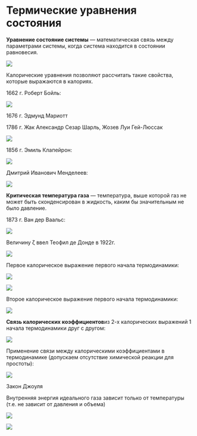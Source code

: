 # Термические уравнения состояния

**Уравнение состояние системы** — математическая связь между параметрами системы, когда система находится в состоянии равновесия.

![](images/termicheskie-uravneniya-sostoyaniya/termicheskie-uravneniya-sostoyaniya_clip_image001.png)

Калорические уравнения позволяют рассчитать такие свойства, которые выражаются в калориях.

1662 г. Роберт Бойль:

![](images/termicheskie-uravneniya-sostoyaniya/termicheskie-uravneniya-sostoyaniya_clip_image001_0000.png)

1676 г. Эдмунд Мариотт

1786 г. Жак Александр Сезар Шарль, Жозев Луи Гей-Люссак

![](images/termicheskie-uravneniya-sostoyaniya/termicheskie-uravneniya-sostoyaniya_clip_image001_0001.png)

1856 г. Эмиль Клапейрон:

![](images/termicheskie-uravneniya-sostoyaniya/termicheskie-uravneniya-sostoyaniya_clip_image001_0002.png)

Дмитрий Иванович Менделеев:

![](images/termicheskie-uravneniya-sostoyaniya/termicheskie-uravneniya-sostoyaniya_clip_image001_0003.png)

**Критическая температура газа** — температура, выше которой газ не может быть сконденсирован в жидкость, каким бы значительным не было давление.

1873 г. Ван дер Ваальс:

![](images/termicheskie-uravneniya-sostoyaniya/termicheskie-uravneniya-sostoyaniya_clip_image001_0004.png)

Величину ζ ввел Теофил де Донде в 1922г.

![](images/termicheskie-uravneniya-sostoyaniya/termicheskie-uravneniya-sostoyaniya_clip_image001_0006.png)

Первое калорическое выражение первого начала термодинамики:

![](images/termicheskie-uravneniya-sostoyaniya/termicheskie-uravneniya-sostoyaniya_clip_image001_0005.png)

![](images/termicheskie-uravneniya-sostoyaniya/termicheskie-uravneniya-sostoyaniya_clip_image001_0012.png)

Второе калорическое выражение первого начала термодинамики:

![](images/termicheskie-uravneniya-sostoyaniya/termicheskie-uravneniya-sostoyaniya_clip_image001_0008.png)

**Связь калорических коэффициентов**из 2-х калорических выражений 1 начала термодинамики друг с другом:

![](images/termicheskie-uravneniya-sostoyaniya/termicheskie-uravneniya-sostoyaniya_clip_image001_0015.png)

Применение связи между калорическими коэффициентами в термодинамике (допускаем отсутствие химической реакции для простоты):

![](images/termicheskie-uravneniya-sostoyaniya/termicheskie-uravneniya-sostoyaniya_clip_image001_0019.png)

Закон Джоуля

Внутренняя энергия идеального газа зависит только от температуры (т.е. не зависит от давления и объема)

![](images/termicheskie-uravneniya-sostoyaniya/termicheskie-uravneniya-sostoyaniya_clip_image001_0020.png)

![](images/termicheskie-uravneniya-sostoyaniya/termicheskie-uravneniya-sostoyaniya_clip_image001_0021.png)

